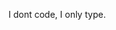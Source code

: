 <!---
- 👋 Hi, I’m rangothechameleon
- 👀 I’m interested in programming
- 🌱 I’m currently learning python
--->
<!---
rangothechameleon/rangothechameleon is a ✨ special ✨ repository because its `README.md` (this file) appears on your GitHub profile.
You can click the Preview link to take a look at your changes.
--->
I dont code, I only type.
